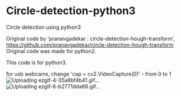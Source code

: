 # Circle-detection-python3
Circle detection using python3

Original code by 'pranavgadekar : circle-detection-hough-transform', https://github.com/pranavgadekar/circle-detection-hough-transform
Original code was made for python2.

This code is for python3.

for usb webcams, change 'cap = cv2.VideoCapture(0)' - from 0 to 1
![Uploading ezgif-4-35a6bf4b41.gif…]()
![Uploading ezgif-6-b2771dda66.gif…]()
